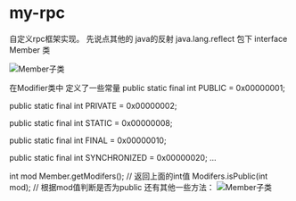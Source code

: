 # my-rpc
自定义rpc框架实现。
先说点其他的 java的反射
java.lang.reflect 包下 interface Member 类

![Member子类](https://github.com/guochangFree/my-rpc/raw/master/image/member1.png)

在Modifier类中 定义了一些常量 
 public static final int PUBLIC           = 0x00000001;
 
 public static final int PRIVATE          = 0x00000002;
 
 public static final int STATIC           = 0x00000008;
 
 public static final int FINAL            = 0x00000010;
 
 public static final int SYNCHRONIZED     = 0x00000020;
 ...
  
 int mod Member.getModifers(); // 返回上面的int值
 Modifers.isPublic(int mod); // 根据mod值判断是否为public
 还有其他一些方法：
 ![Member子类](https://github.com/guochangFree/my-rpc/raw/master/image/modifers.png)
 
 
 
 
 
  
